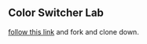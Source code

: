 ## Color Switcher Lab

[follow this link](https://github.com/Dujota/Dom-color-switcher) and fork and clone down.
